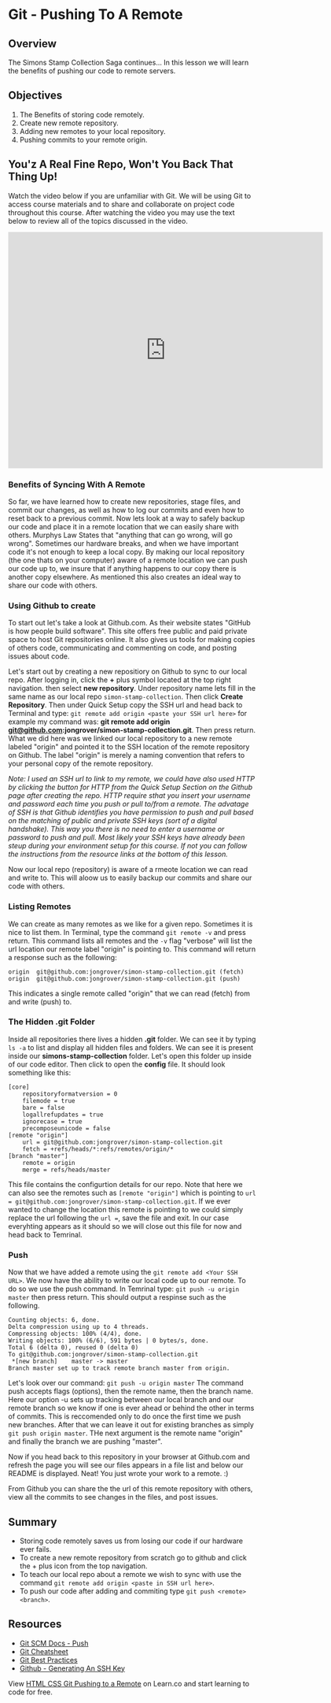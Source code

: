 # Git - Pushing To A Remote

## Overview

The Simons Stamp Collection Saga continues... In this lesson we will learn the benefits of pushing our code to remote servers.

## Objectives

1. The Benefits of storing code remotely.
2. Create new remote repository.
3. Adding new remotes to your local repository.
4. Pushing commits to your remote origin. 

## You'z A Real Fine Repo, Won't You Back That Thing Up!

Watch the video below if you are unfamiliar with Git. We will be using Git to access course materials and to share and collaborate on project code throughout this course. After watching the video you may use the text below to review all of the topics discussed in the video.

<iframe width="640" height="480" src="https://www.youtube.com/embed/y8ZBIp2moDY?rel=0" frameborder="0" allowfullscreen></iframe>

### Benefits of Syncing With A Remote

So far, we have learned how to create new repositories, stage files, and commit our changes, as well as how to log our commits and even how to reset back to a previous commit. Now lets look at a way to safely backup our code and place it in a remote location that we can easily share with others. Murphys Law States that "anything that can go wrong, will go wrong". Sometimes our hardware breaks, and when we have important code it's not enough to keep a local copy. By making our local repository (the one thats on your computer) aware of a remote location we can push our code up to, we insure that if anything happens to our copy there is another copy elsewhere. As mentioned this also creates an ideal way to share our code with others.

### Using Github to create 

To start out let's take a look at Github.com. As their website states "GitHub is how people build software". This site offers free public and paid private space to host Git repositories online. It also gives us tools for making copies of others code, communicating and commenting on code, and posting issues about code.

Let's start out by creating a new repositiory on Github to sync to our local repo. After logging in, click the **+** plus symbol located at the top right navigation. then select **new repository**. Under repository name lets fill in the same name as our local repo `simon-stamp-collection`. Then click **Create Repository**. Then under Quick Setup copy the SSH url and head back to Terminal and type: `git remote add origin <paste your SSH url here>` for example my command was: **git remote add origin git@github.com:jongrover/simon-stamp-collection.git**. Then press return. What we did here was we linked our local repository to a new remote labeled "origin" and pointed it to the SSH location of the remote repository on Github. The label "origin" is merely a naming convention that refers to your personal copy of the remote repository.

*Note: I used an SSH url to link to my remote, we could have also used HTTP by clicking the button for HTTP from the Quick Setup Section on the Github page after creating the repo. HTTP require sthat you insert your username and password each time you push or pull to/from a remote. The advatage of SSH is that Github identifies you have permission to push and pull based on the matching of public and private SSH keys (sort of a digital handshake). This way you there is no need to enter a username or password to push and pull. Most likely your SSH keys have already been steup during your environment setup for this course. If not you can follow the instructions from the resource links at the bottom of this lesson.* 

Now our local repo (repository) is aware of a rmeote location we can read and write to. This will aloow us to easily backup our commits and share our code with others.

### Listing Remotes

We can create as many remotes as we like for a given repo. Sometimes it is nice to list them. In Terminal, type the command `git remote -v` and press return. This command lists all remotes and the `-v` flag "verbose" will list the url location our remote label "origin" is pointing to. This command will return a response such as the following:

```shell
origin  git@github.com:jongrover/simon-stamp-collection.git (fetch)
origin  git@github.com:jongrover/simon-stamp-collection.git (push)
```

This indicates a single remote called "origin" that we can read (fetch) from and write (push) to.

### The Hidden .git Folder

Inside all repositories there lives a hidden **.git** folder. We can see it by typing `ls -a` to list and display all hidden files and folders. We can see it is present inside our **simons-stamp-collection** folder. Let's open this folder up inside of our code editor. Then click to open the **config** file. It should look something like this:

```shell
[core]
    repositoryformatversion = 0
    filemode = true
    bare = false
    logallrefupdates = true
    ignorecase = true
    precomposeunicode = false
[remote "origin"]
    url = git@github.com:jongrover/simon-stamp-collection.git
    fetch = +refs/heads/*:refs/remotes/origin/*
[branch "master"]
    remote = origin
    merge = refs/heads/master
```

This file contains the configurtion details for our repo. Note that here we can also see the remotes such as `[remote "origin"]` which is pointing to `url = git@github.com:jongrover/simon-stamp-collection.git`. If we ever wanted to change the location this remote is pointing to we could simply replace the url following the `url =`, save the file and exit. In our case everyhting appears as it should so we will close out this file for now and head back to Temrinal.

### Push

Now that we have added a remote using the `git remote add <Your SSH URL>`. We now have the ability to write our local code up to our remote. To do so we use the push command. In Temrinal type: `git push -u origin master` then press return. This should output a respinse such as the following.

```shell
Counting objects: 6, done.
Delta compression using up to 4 threads.
Compressing objects: 100% (4/4), done.
Writing objects: 100% (6/6), 591 bytes | 0 bytes/s, done.
Total 6 (delta 0), reused 0 (delta 0)
To git@github.com:jongrover/simon-stamp-collection.git
 *[new branch]    master -> master
Branch master set up to track remote branch master from origin.
```

Let's look over our command: `git push -u origin master` The command push accepts flags (options), then the remote name, then the branch name. Here our option -u sets up tracking between our local branch and our remote branch so we know if one is ever ahead or behind the other in terms of commits. This is reccomended only to do once the first time we push new branches. After that we can leave it out for existing branches as simply `git push origin master`. THe next argument is the remote name "origin" and finally the branch we are pushing "master".

Now if you head back to this repository in your browser at Github.com and refresh the page you will see our files appears in a file list and below our README is displayed. Neat! You just wrote your work to a remote. :)

From Github you can share the the url of this remote repository with others, view all the commits to see changes in the files, and post issues. 

## Summary

- Storing code remotely saves us from losing our code if our hardware ever fails.
- To create a new remote repository from scratch go to github and click the + plus icon from the top navigation.
- To teach our local repo about a remote we wish to sync with use the command `git remote add origin <paste in SSH url here>`.
- To push our code after adding and commiting type `git push <remote> <branch>`.

## Resources

- [Git SCM Docs - Push](https://git-scm.com/docs/git-push)
- [Git Cheatsheet](https://www.git-tower.com/blog/content/posts/54-git-cheat-sheet/git-cheat-sheet-large01.png)
- [Git Best Practices](https://www.git-tower.com/blog/content/posts/54-git-cheat-sheet/git-cheat-sheet-large02.png)
- [Github - Generating An SSH Key](https://help.github.com/articles/generating-an-ssh-key/)

<p class='util--hide'>View <a href='https://learn.co/lessons/html-css-git-pushing-to-a-remote'>HTML CSS Git Pushing to a Remote</a> on Learn.co and start learning to code for free.</p>
